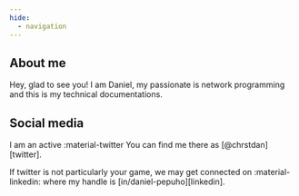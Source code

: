 ```yaml
---
hide:
  - navigation
---
```


## About me

Hey, glad to see you! I am Daniel, my passionate is network programming and this is my technical documentations.

## Social media

I am an active :material-twitter You can find me there as [@chrstdan][twitter].

If twitter is not particularly your game, we may get connected on :material-linkedin: where my handle is [in/daniel-pepuho][linkedin].
